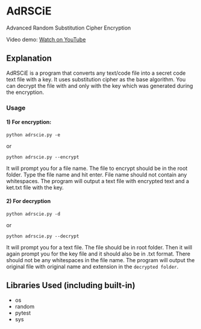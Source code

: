# AdRSCiE
Advanced Random Substitution Cipher Encryption

Video demo: [Watch on YouTube](https://youtu.be/K14FsJDuOeQ)

## Explanation
AdRSCiE is a program that converts any text/code file into a secret code text file with a key. It uses substitution cipher as the base algorithm. You can decrypt the file with and only with the key which was generated during the encryption.

### Usage

#### 1) For encryption:
```
python adrscie.py -e
```
or
```
python adrscie.py --encrypt
```
It will prompt you for a file name. The file to encrypt should be in the root folder. Type the file name and hit enter. File name should not contain any whitespaces. The program will output a text file with encrypted text and a ket.txt file with the key.

#### 2) For decryption
```
python adrscie.py -d
```
or
```
python adrscie.py --decrypt
```
It will prompt you for a text file. The file should be in root folder. Then it will again prompt you for the key file and it should also be in .txt format. There should not be any whitespaces in the file name. The program will output the original file with original name and extension in the `decrypted folder`.

## Libraries Used (including built-in)
- os
- random
- pytest
- sys
